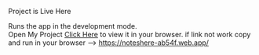 Project is Live Here

Runs the app in the development mode.\
Open My Project [Click Here](https://noteshere-ab54f.web.app/) to view it in your browser.
if link not work copy and run in your browser  --> https://noteshere-ab54f.web.app/



